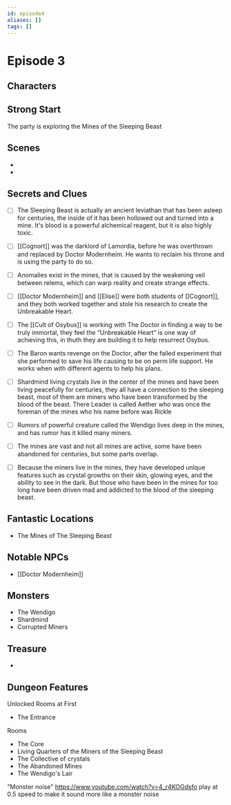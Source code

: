 ```yaml
---
id: episode4
aliases: []
tags: []
---
```


# Episode 3

## Characters

## Strong Start
The party is exploring the Mines of the Sleeping Beast

## Scenes
- 
- 

## Secrets and Clues

- [ ]  The Sleeping Beast is actually an ancient leviathan that has been asleep for centuries, the inside of it has been hollowed out and turned into a mine. It's blood is a powerful alchemical reagent, but it is also highly toxic.
- [ ] [[Cognort]] was the darklord of Lamordia, before he was overthrown and replaced by Doctor Modernheim. He wants to reclaim his throne and is using the party to do so.
- [ ] Anomalies exist in the mines, that is caused by the weakening veil between relems, which can warp reality and create strange effects.
- [ ] [[Doctor Modernheim]] and [[Elise]] were both students of [[Cognort]], and they both worked together and stole his research to create the Unbreakable Heart.
- [ ]  The [[Cult of Osybus]] is working with The Doctor in finding a way to be truly immortal, they feel the “Unbreakable Heart” is one way of achieving this, in thuth they are building it to help resurrect Osybus.

- [ ]  The Baron wants revenge on the Doctor, after the failed experiment that she performed to save his life causing to be on perm life support. He works when with different agents to help his plans.

- [ ] Shardmind living crystals live in the center of the mines and have been living peacefully for centuries, they all have a connection to the sleeping beast, most of them are miners who have been transformed by the blood of the beast. There Leader is called Aether who was once the foreman of the mines who his name before was Rickle

- [ ] Rumors of powerful creature called the Wendigo lives deep in the mines, and has rumor has it killed many miners.

- [ ] The mines are vast and not all mines are active, some have been abandoned for centuries, but some parts overlap.

- [ ] Because the miners live in the mines, they have developed unique features such as crystal growths on their skin, glowing eyes, and the ability to see in the dark. But those who have been in the mines for too long have been driven mad and addicted to the blood of the sleeping beast.

## Fantastic Locations

- The Mines of The Sleeping Beast

## Notable NPCs

- [[Doctor Modernheim]]

## Monsters

- The Wendigo
- Shardmind
- Corrupted Miners

## Treasure

- 

## Dungeon Features


Unlocked Rooms at First
- The Entrance

Rooms 
- The Core
- Living Quarters of the Miners of the Sleeping Beast 
- The Collective of crystals
- The Abandoned Mines
- The Wendigo's Lair


"Monster noise"
https://www.youtube.com/watch?v=4_r4KOGdsfo play at 0.5 speed to make it sound more like a monster noise
